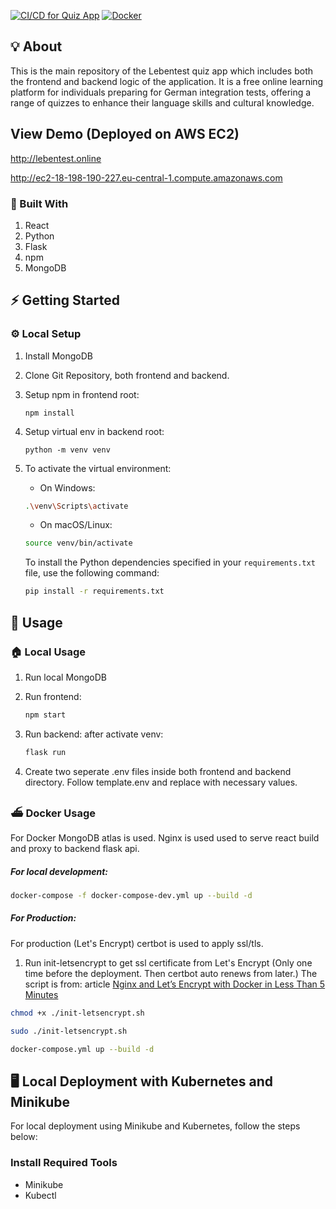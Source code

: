 [![CI/CD for Quiz App](https://github.com/amihsan/quiz-app/actions/workflows/ci-cd-docker-aws-ec2.yml/badge.svg)](https://github.com/amihsan/quiz-app/actions/workflows/ci-cd-docker-aws-ec2.yml)
[![Docker](https://img.shields.io/badge/Docker-Ready-blue?logo=docker)](https://www.docker.com/)

## 💡 About

This is the main repository of the Lebentest quiz app which includes both the frontend and backend logic of the application. It is a free online learning platform for individuals preparing for German integration tests, offering a range of quizzes to enhance their language skills and cultural knowledge.

## View Demo (Deployed on AWS EC2)

http://lebentest.online

http://ec2-18-198-190-227.eu-central-1.compute.amazonaws.com

### 🧱 Built With

1. React
2. Python
3. Flask
4. npm
5. MongoDB

## ⚡ Getting Started

### ⚙️ Local Setup

1. Install MongoDB

2. Clone Git Repository, both frontend and backend.

3. Setup npm in frontend root:

   ```shell
   npm install
   ```

4. Setup virtual env in backend root:
   ```shell
   python -m venv venv
   ```
5. To activate the virtual environment:

   - On Windows:

   ```bash
   .\venv\Scripts\activate
   ```

   - On macOS/Linux:

   ```bash
   source venv/bin/activate
   ```

   To install the Python dependencies specified in your `requirements.txt` file, use the following command:

   ```bash
   pip install -r requirements.txt
   ```

## 👟 Usage

### 🏠 Local Usage

1. Run local MongoDB

2. Run frontend:

   ```bash
   npm start
   ```

3. Run backend: after activate venv:

   ```bash
   flask run
   ```

4. Create two seperate .env files inside both frontend and backend directory. Follow template.env and replace with necessary values.

### ⛴️ Docker Usage

For Docker MongoDB atlas is used. Nginx is used used to serve react build and proxy to backend flask api.

##### For local development:

```bash
docker-compose -f docker-compose-dev.yml up --build -d
```

##### For Production:

For production (Let's Encrypt) certbot is used to apply ssl/tls.

1. Run init-letsencrypt to get ssl certificate from Let's Encrypt (Only one time before the deployment. Then certbot auto renews from later.)
   The script is from: article [Nginx and Let’s Encrypt with Docker in Less Than 5 Minutes](https://pentacent.medium.com/nginx-and-lets-encrypt-with-docker-in-less-than-5-minutes-b4b8a60d3a71)

```bash
chmod +x ./init-letsencrypt.sh
```

```bash
sudo ./init-letsencrypt.sh
```

```bash
docker-compose.yml up --build -d
```
## 🖥️ Local Deployment with Kubernetes and Minikube

For local deployment using Minikube and Kubernetes, follow the steps below:

### Install Required Tools

- Minikube
- Kubectl
